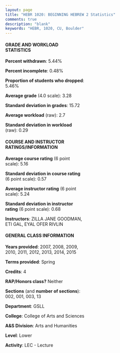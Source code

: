 ```yaml
---
layout: page
title: "HEBR 1020: BEGINNING HEBREW 2 Statistics"
comments: true
description: "blank"
keywords: "HEBR, 1020, CU, Boulder"
--- 
```

<head>
<script src="https://ajax.googleapis.com/ajax/libs/jquery/2.1.3/jquery.min.js"></script>
<script src="https://dl.dropboxusercontent.com/s/pc42nxpaw1ea4o9/highcharts.js?dl=0"></script>
<!-- <script src="../assets/js/highcharts.js"></script> -->
<style type="text/css">@font-face {
	font-family: "Bebas Neue";
	src: url(https://www.filehosting.org/file/details/544349/BebasNeue%20Regular.otf) format("opentype");
	}
	h1.Bebas { 
		font-family: "Bebas Neue", Verdana, Tahoma;
	}
</style>
</head>
<body>
	<div id="container" style="float: right; width: 45%; height: 88%; margin-left: 2.5%; margin-right: 2.5%;"></div>
	<script language="JavaScript">
		$(document).ready(function() {
		var chart = {type: 'column'};
		var title = {text: 'Grade Distribution'};
		var xAxis = {categories: ['A','B','C','D','F'],crosshair: true};
		var yAxis = {min: 0,title: {text: 'Percentage'}};
		var tooltip = {headerFormat: '<center><b><span style="font-size:20px">{point.key}</span></b></center>',
		               pointFormat: '<td style="padding:0"><b>{point.y:.1f}%</b></td>',
		               footerFormat: '</table>',shared: true,useHTML: true};
		var plotOptions = {column: {pointPadding: 0.0,borderWidth: 0}};  
		var credits = {enabled: false};var series= [{name: 'Percent',data: [48.26,36.05,13.95,1.16,0.58,]}];
		var json = {};
		json.chart = chart;
		json.title = title;
		json.tooltip = tooltip;
		json.xAxis = xAxis;
		json.yAxis = yAxis;  
		json.series = series;
		json.plotOptions = plotOptions;  
		json.credits = credits;
		$('#container').highcharts(json);
	});
	</script>
</body>
			   
#### GRADE AND WORKLOAD STATISTICS

**Percent withdrawn**: 5.44%

**Percent incomplete**: 0.48%

**Proportion of students who dropped**: 5.46%

**Average grade** (4.0 scale): 3.28

**Standard deviation in grades**: 15.72

**Average workload** (raw): 2.7

**Standard deviation in workload** (raw): 0.29

#### COURSE AND INSTRUCTOR RATINGS/INFORMATION

**Average course rating** (6 point scale): 5.16

**Standard deviation in course rating** (6 point scale): 0.57

**Average instructor rating** (6 point scale): 5.24

**Standard deviation in instructor rating** (6 point scale): 0.68

**Instructors**: ZILLA JANE GOODMAN, ETI GAL, EYAL OFER RIVLIN

#### GENERAL CLASS INFORMATION

**Years provided**: 2007, 2008, 2009, 2010, 2011, 2012, 2013, 2014, 2015

**Terms provided**: Spring

**Credits**: 4

**RAP/Honors class?** Neither

**Sections** (and **number of sections**): 002, 001, 003, 13

**Department**: GSLL

**College**: College of Arts and Sciences

**A&S Division**: Arts and Humanities

**Level**: Lower

**Activity**: LEC - Lecture